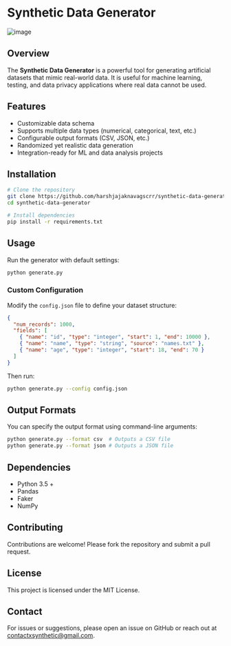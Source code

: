 # Synthetic Data Generator
![image](https://github.com/user-attachments/assets/94a96024-c1aa-4a60-93d9-88a0c9d13311)
## Overview
The **Synthetic Data Generator** is a powerful tool for generating artificial datasets that mimic real-world data. It is useful for machine learning, testing, and data privacy applications where real data cannot be used.

## Features
- Customizable data schema
- Supports multiple data types (numerical, categorical, text, etc.)
- Configurable output formats (CSV, JSON, etc.)
- Randomized yet realistic data generation
- Integration-ready for ML and data analysis projects

## Installation
```sh
# Clone the repository
git clone https://github.com/harshjajaknavagscrr/synthetic-data-generator.git
cd synthetic-data-generator

# Install dependencies
pip install -r requirements.txt
```

## Usage
Run the generator with default settings:
```sh
python generate.py
```

### Custom Configuration
Modify the `config.json` file to define your dataset structure:
```json
{
  "num_records": 1000,
  "fields": [
    { "name": "id", "type": "integer", "start": 1, "end": 10000 },
    { "name": "name", "type": "string", "source": "names.txt" },
    { "name": "age", "type": "integer", "start": 18, "end": 70 }
  ]
}
```
Then run:
```sh
python generate.py --config config.json
```

## Output Formats
You can specify the output format using command-line arguments:
```sh
python generate.py --format csv  # Outputs a CSV file
python generate.py --format json # Outputs a JSON file
```

## Dependencies
- Python 3.5 +
- Pandas
- Faker
- NumPy

## Contributing
Contributions are welcome! Please fork the repository and submit a pull request.

## License
This project is licensed under the MIT License.

## Contact
For issues or suggestions, please open an issue on GitHub or reach out at [contactxsynthetic@gmail.com](mailto:contactxsynthetic@gmail.com).

